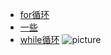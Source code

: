 - [for循环](https://github.com/1198560751/admin/tree/master/01_%E5%BE%AA%E7%8E%AF%E8%AF%AD%E5%8F%A5(for))
- [一些](https://github.com/1198560751/admin/tree/master/%E4%B8%80%E4%BA%9B)
- [while循环](https://github.com/1198560751/admin/tree/master/02_%E5%BE%AA%E7%8E%AF%E8%AF%AD%E5%8F%A5(while))
![picture](https://raw.githubusercontent.com/saadeghi/saadeghi/master/dino.gif)

